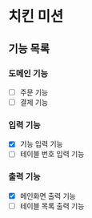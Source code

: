 # 치킨 미션

## 기능 목록

### 도메인 기능
- [ ] 주문 기능
- [ ] 결제 기능

### 입력 기능
- [X] 기능 입력 기능
- [ ] 테이블 번호 입력 기능

### 출력 기능
- [X] 메인화면 출력 기능
- [ ] 테이블 목록 출력 기능

